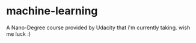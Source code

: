 # machine-learning
A Nano-Degree course provided by Udacity that i'm currently taking. wish me luck :)
